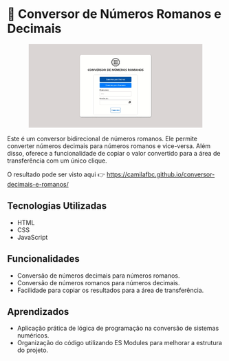# 🔢 Conversor de Números Romanos e Decimais

<div align="center">
  <img width="80%" src="https://raw.githubusercontent.com/camilafbc/conversor-decimais-e-romanos/main/rec-toreadme.gif">
</div>

Este é um conversor bidirecional de números romanos. Ele permite converter números decimais para números romanos e vice-versa. Além disso, oferece a funcionalidade de copiar o valor convertido para a área de transferência com um único clique.

O resultado pode ser visto aqui 👉 https://camilafbc.github.io/conversor-decimais-e-romanos/

## Tecnologias Utilizadas

- HTML
- CSS
- JavaScript 
  
## Funcionalidades

- Conversão de números decimais para números romanos.
- Conversão de números romanos para números decimais.
- Facilidade para copiar os resultados para a área de transferência.

## Aprendizados

- Aplicação prática de lógica de programação na conversão de sistemas numéricos.
- Organização do código utilizando ES Modules para melhorar a estrutura do projeto.
